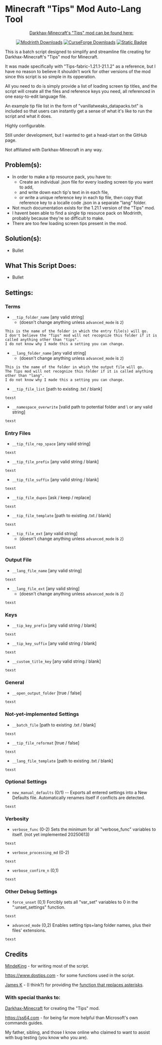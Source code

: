 # Minecraft "Tips" Mod Auto-Lang Tool
<!-- MANPAGE: BEGIN EXCLUDED SECTION -->
<div align="center">
  
<ins>Darkhax-Minecraft's "Tips" mod can be found here:</ins>

[![Modrinth Downloads](https://img.shields.io/modrinth/dt/AMCbgyVw?style=for-the-badge&logo=modrinth&label=Modrinth&color=%2300AF5C)](https://modrinth.com/mod/tips)
[![CurseForge Downloads](https://img.shields.io/curseforge/dt/306549?style=for-the-badge&logo=curseforge&label=CurseForge&color=%23F16436)](https://www.curseforge.com/minecraft/mc-mods/tips)
[![Static Badge](https://img.shields.io/badge/Github-Darkhax--Minecraft%2FTips-white?style=for-the-badge&logo=github&color=%23181717)](https://github.com/Darkhax-Minecraft/Tips)

</div>
<!-- MANPAGE: END EXCLUDED SECTION -->

This is a batch script designed to simplify and streamline file creating for Darkhax-Minecraft's "Tips" mod for Minecraft.

It was made specifically with "Tips-fabric-1.21.1-21.1.2" as a reference, but I have no reason to believe it shouldn't work for other versions of the mod since this script is so simple in its opperation.

All you need to do is simply provide a list of loading screen tip titles, and the script will create all the files and reference keys you need, all referenced in one easy-to-edit language file.

An example tip file list in the form of "vanillatweaks_datapacks.txt" is included so that users can instantly get a sense of what it's like to run the script and what it does.

Highly configurable.

Still under development, but I wanted to get a head-start on the GitHub page.

Not affiliated with Darkhax-Minecraft in any way.

## Problem(s): 
* In order to make a tip resource pack, you have to:
  * Create an individual .json file for every loading screen tip you want to add,
  * and write down each tip's text in in each file,
  * or write a unique reference key in each tip file, then copy that reference key to a localle code .json in a separate "lang" folder.
* Not much documentation exists for the 1.21.1 version of the "Tips" mod.
* I havent been able to find a single tip resource pack on Modrinth, probably because they're so difficult to make.
* There are too few loading screen tips present in the mod.
## Solution(s): 
* Bullet
## What This Script Does:
* Bullet
## Settings:
### Terms
* `__tip_folder_name` [any valid string]
  * (doesn't change anything unless `advanced_mode` is `2`)
```
This is the name of the folder in which the entry file(s) will go.
I don't believe the "Tips" mod will not recognize this folder if it is called anything other than "tips".
I do not know why I made this a setting you can change.
```
* `__lang_folder_name` [any valid string]
  * (doesn't change anything unless `advanced_mode` is `2`)
```
This is the name of the folder in which the output file will go.
The Tips mod will not recognize this folder if it is called anything other than "lang".
I do not know why I made this a setting you can change.
```
* `__tip_file_list` [path to existing .txt / blank]
```
texst
```
* `__namespace_overwrite` [valid path to potential folder and \ or any valid string]
```
texst
```
### Entry Files
* `__tip_file_rep_space` [any valid string]
```
texst
```
* `__tip_file_prefix` [any valid string / blank]
```
texst
```
* `__tip_file_suffix` [any valid string / blank]
```
texst
```
* `__tip_file_dupes` [ask / keep / replace]
```
texst
```
* `__tip_file_template` [path to existing .txt / blank]
```
texst
```
* `__tip_file_ext` [any valid string]
  * (doesn't change anything unless `advanced_mode` is `2`)
```
texst
```
### Output File
* `__lang_file_name` [any valid string]
```
texst
```
* `__lang_file_ext` [any valid string]
  * (doesn't change anything unless `advanced_mode` is `2`)
```
texst
```
### Keys
* `__tip_key_prefix` [any valid string / blank]
```
texst
```
* `__tip_key_suffix` [any valid string / blank]
```
texst
```
* `__custom_title_key` [any valid string / blank]
```
texst
```
### General
* `__open_output_folder` [true / false]
```
texst
```
### Not-yet-implemented Settings
* `__batch_file` [path to existing .txt / blank]
```
texst
```
* `__tip_file_reformat` [true / false]
```
texst
```
* `__lang_file_template` [path to existing .txt / blank]
```
texst
```
### Optional Settings
* `new_manual_defaults` (0/1) -- Exports all entered settings into a New Defaults file. Automatically renames itself if conflicts are detected.
```
texst
```
### Verbosity
* `verbose_func` (0-2) Sets the minimum for all "verbose_func" variables to itself. (not yet implemented 20250613)
```
texst
```
* `verbose_processing_md` (0-2)
```
texst
```
* `verbose_confirm_n` (0,1)
```
texst
```
### Other Debug Settings
* `force_unset` (0,1) Forcibly sets all "var_set" variables to 0 in the ":unset_settings" function.
```
texst
```
* `advanced_mode` (0,2) Enables setting tips+lang folder names, plus their files' extensions.
```
texst
```
## Credits
[MindeKing](https://github.com/MindeKing) - for writing most of the script.

https://www.dostips.com - for some functions used in the script.

[James K](https://stackoverflow.com/users/1530402/james-k) - (I think?) for providing the [function that replaces asterisks](https://stackoverflow.com/a/11685376).

### With special thanks to:

[Darkhax-Minecraft](https://github.com/Darkhax-Minecraft) for creating the "Tips" mod.

https://ss64.com - for being far more helpful than Microsoft's own commands guides.

My father, sibling, and those I know online who claimed to want to assist with bug testing (you know who you are).

